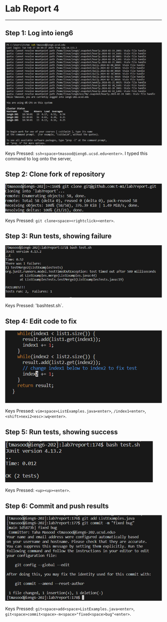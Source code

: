 # **Lab Report 4**

***

## Step 1: Log into ieng6
![Image](7image1.png)

Keys Pressed: `ssh<space>tmasood@ieng6.ucsd.edu<enter>`. I typed this command to log onto the server, 
## Step 2: Clone fork of repository
![Image](7image2.png)

Keys Pressed: `git clone<space><rightclick><enter>`.
## Step 3: Run tests, showing failure
![Image](7image3.png)

Keys Pressed: 'bash<space>test.sh<enter>`.
## Step 4: Edit code to fix
![Image](7image4.png)

Keys Pressed: `vim<space>ListExamples.java<enter>`, `/index1<enter>`, `<shift>nexi2<esc>:wq<enter>`. 
## Step 5: Run tests, showing success
![Image](7image5.png)

Keys Pressed: `<up><up><enter>`.
## Step 6: Commit and push results
![Image](7image6.png)

Keys Pressed: `git<space>add<space>ListExamples.java<enter>`, `git<space>commit<space>-m<space>"fixed<space>bug"<enter>`.

